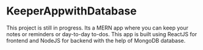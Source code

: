 # KeeperAppwithDatabase
This project is still in progress. Its a MERN app where you can keep your notes or reminders or day-to-day to-dos. This app is built using ReactJS for frontend and NodeJS for backend with the help of MongoDB database.
